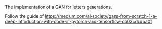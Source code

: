 The implementation of a GAN for letters generations. 

Follow the guide of https://medium.com/ai-society/gans-from-scratch-1-a-deep-introduction-with-code-in-pytorch-and-tensorflow-cb03cdcdba0f